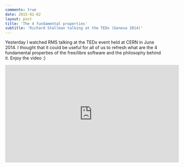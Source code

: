 ```yaml
---
comments: true
date: 2015-02-02
layout: post
title: 'The 4 fundamental properties'
subtitle: 'Richard Stallman talking at the TEDx (Geneva 2014)'
---
```

Yesterday I watched RMS talking at the TEDx event held at CERN in June 2014.
I thought that it could be useful for all of us to refresh what are the 4 fundamental properties of the free/libre software and the philosophy behind it.
Enjoy the video :)

<iframe width="560" height="315" src="https://www.youtube.com/embed/Ag1AKIl_2GM" frameborder="0" allowfullscreen></iframe>
